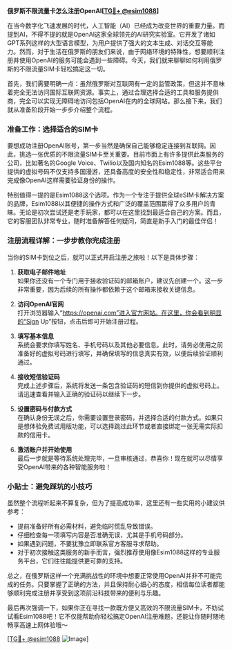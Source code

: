 **俄罗斯不限流量卡怎么注册OpenAI[[TG💪+ @esim1088](https://t.me/s/esim1088)]**

在当今数字化飞速发展的时代，人工智能（AI）已经成为改变世界的重要力量。而提到AI，不得不提的就是OpenAI这家全球领先的AI研究实验室。它开发了诸如GPT系列这样的大型语言模型，为用户提供了强大的文本生成、对话交互等能力。然而，对于生活在俄罗斯的朋友们来说，由于网络环境的特殊性，想要顺利注册并使用OpenAI的服务可能会遇到一些障碍。今天，我们就来聊聊如何利用俄罗斯的不限流量SIM卡轻松搞定这一切。

首先，我们需要明确一点：虽然俄罗斯对互联网有一定的监管政策，但这并不意味着完全无法访问国际互联网资源。事实上，通过合理选择合适的工具和服务提供商，完全可以实现无障碍地访问包括OpenAI在内的全球网站。那么接下来，我们就从准备阶段开始一步步介绍整个流程。

### 准备工作：选择适合的SIM卡

要想成功注册OpenAI账号，第一步当然是确保自己能够稳定连接到互联网。因此，挑选一张优质的不限流量SIM卡至关重要。目前市面上有许多提供此类服务的公司，比如著名的Google Voice、Twilio以及国内知名的Esim1088等。这些平台提供的虚拟号码不仅支持多国漫游，还具备高度的安全性和稳定性，非常适合用来完成像OpenAI这样需要验证身份的操作。

特别值得一提的是Esim1088这个选项。作为一个专注于提供全球eSIM卡解决方案的品牌，Esim1088以其便捷的操作方式和广泛的覆盖范围赢得了众多用户的青睐。无论是初次尝试还是老手玩家，都可以在这里找到最适合自己的方案。而且，它的客服团队非常专业，随时准备解答任何疑问，简直是新手入门的最佳伴侣！

### 注册流程详解：一步步教你完成注册

当你的SIM卡到位之后，就可以正式开启注册之旅啦！以下是具体步骤：

1. **获取电子邮件地址**  
   如果你还没有一个专门用于接收验证码的邮箱账户，建议先创建一个。这一步非常重要，因为后续的所有操作都依赖于这个邮箱来接收关键信息。

2. **访问OpenAI官网**  
   打开浏览器输入“https://openai.com”进入官方网站。在这里，你会看到明显的“Sign Up”按钮，点击后即可开始注册过程。

3. **填写基本信息**  
   系统会要求你填写姓名、手机号码以及其他必要信息。此时，请务必使用之前准备好的虚拟号码进行填写，并确保填写的信息真实有效，以便后续验证顺利通过。

4. **接收短信验证码**  
   完成上述步骤后，系统将发送一条包含验证码的短信到你提供的虚拟号码上。请迅速查看并输入正确的验证码以继续下一步。

5. **设置密码与付款方式**  
   在确认身份无误之后，你需要设置登录密码，并选择合适的付款方式。如果只是想体验免费试用版功能，可以选择跳过此环节或者直接绑定一张无需实际扣款的信用卡。

6. **激活账户并开始使用**  
   最后一步就是等待系统处理完毕，一旦审核通过，恭喜你！现在就可以尽情享受OpenAI带来的各种智能服务啦！

### 小贴士：避免踩坑的小技巧

虽然整个流程听起来不算复杂，但为了提高成功率，这里还有一些实用的小建议供参考：

- 提前准备好所有必需材料，避免临时慌乱导致错误。
- 仔细检查每一项填写内容是否准确无误，尤其是手机号码部分。
- 如果遇到问题，不要犹豫立即联系官方客服寻求帮助。
- 对于初次接触这类服务的新手而言，强烈推荐使用像Esim1088这样的专业服务平台，它们往往能提供更可靠的支持。

总之，在俄罗斯这样一个充满挑战性的环境中想要正常使用OpenAI并非不可能完成的任务。只要掌握了正确的方法，并且保持耐心细心的态度，相信每位读者都能够顺利完成注册并享受到这项前沿科技带来的便利与乐趣。

最后再次强调一下，如果你正在寻找一款既方便又高效的不限流量SIM卡，不妨试试看Esim1088吧！它不仅能帮助你轻松搞定OpenAI注册难题，还能让你随时随地畅享高速上网体验哦～

[[TG💪+ @esim1088](https://t.me/s/esim1088) ![Image](https://i.postimg.cc/4NQfJmqS/Snipaste-2025-05-13-00-14-12.png)]